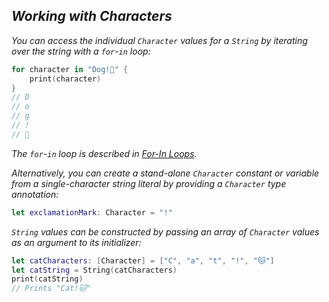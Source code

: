 ## *Working with Characters*

*You can access the individual `Character` values for a `String` by iterating over the string with a `for`-`in` loop:*

```swift
for character in "Dog!🐶" {
    print(character)
}
// D
// o
// g
// !
// 🐶

```

*The `for`-`in` loop is described in [For-In Loops](https://docs.swift.org/swift-book/LanguageGuide/ControlFlow.html#ID121).*

*Alternatively, you can create a stand-alone `Character` constant or variable from a single-character string literal by providing a `Character` type annotation:*

```swift
let exclamationMark: Character = "!"
```

*`String` values can be constructed by passing an array of `Character` values as an argument to its initializer:*

```swift
let catCharacters: [Character] = ["C", "a", "t", "!", "🐱"]
let catString = String(catCharacters)
print(catString)
// Prints "Cat!🐱"
```


